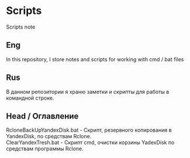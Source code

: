 # Scripts
Scripts note  
  
Eng
---
In this repository, I store notes and scripts for working with cmd / bat files  
  
  
Rus
---
В данном репозитории я храню заметки и скрипты для работы в командной строке.  
  
  
Head / Оглавление  
---
RcloneBackUpYandexDisk.bat - Скрипт, резервного копирования в YandexDisk, по средствам Rclone.  
ClearYandexTresh.bat - Скрипт cmd, очистки корзины YadexDisk по средствам программы Rclone.
